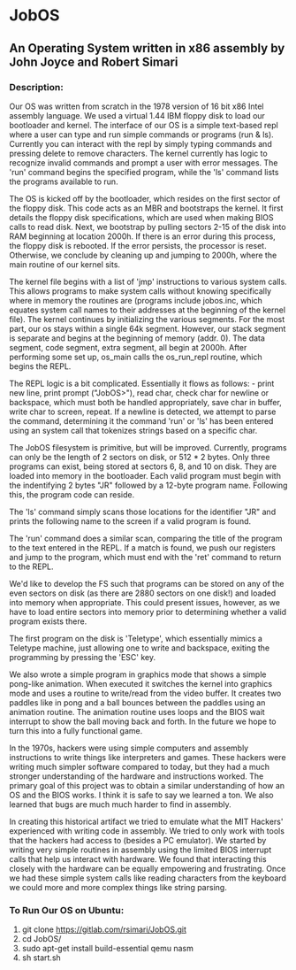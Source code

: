 # JobOS

## An Operating System written in x86 assembly by John Joyce and Robert Simari

### Description:

Our OS was written from scratch in the 1978 version of 16 bit x86 Intel assembly language. We used a virtual 1.44 IBM floppy disk to load our bootloader and kernel.  The interface of our OS is a simple text-based repl where a user can type and run simple commands or programs (run & ls). Currently you can interact with the repl by simply typing commands and pressing delete to remove characters. The kernel currently has logic to recognize invalid commands and prompt a user with error messages. The 'run' command begins the specified program, while the 'ls' command lists the programs available to run.

The OS is kicked off by the bootloader, which resides on the first sector of the floppy disk. This code acts as an MBR and bootstraps the kernel. It first details the floppy disk specifications, which are used when making BIOS calls to read disk. Next, we bootstrap by pulling sectors 2-15 of the disk into RAM beginning at location 2000h. If there is an error during this process, the floppy disk is rebooted. If the error persists, the processor is reset. Otherwise, we conclude by cleaning up and jumping to 2000h, where the main routine of our kernel sits. 

The kernel file begins with a list of 'jmp' instructions to various system calls. This allows programs to make system calls without knowing specifically where in memory the routines are (programs include jobos.inc, which equates system call names to their addresses at the beginning of the kernel file). The kernel continues by initializing the various segments. For the most part, our os stays within a single 64k segment. However, our stack segment is separate and begins at the beginning of memory (addr. 0). The data segment, code segment, extra segment, all begin at 2000h. After performing some set up, os_main calls the os_run_repl routine, which begins the REPL. 

The REPL logic is a bit complicated. Essentially it flows as follows: - print new line, print prompt ("JobOS>"), read char, check char for newline or backspace, which must both be handled appropriately, save char in buffer, write char to screen, repeat. If a newline is detected, we attempt to parse the command, determining it the command 'run' or 'ls' has been entered using an system call that tokenizes strings based on a specific char. 

The JobOS filesystem is primitive, but will be improved. Currently, programs can only be the length of 2 sectors on disk, or 512 * 2 bytes. Only three programs can exist, being stored at sectors 6, 8, and 10 on disk. They are loaded into memory in the bootloader. Each valid program must begin with the indentifying 2 bytes "JR" followed by a 12-byte program name. Following this, the program code can reside. 

The 'ls' command simply scans those locations for the identifier "JR" and prints the following name to the screen if a valid program is found. 

The 'run' command does a similar scan, comparing the title of the program to the text entered in the REPL. If a match is found, we push our registers and jump to the program, which must end with the 'ret' command to return to the REPL. 

We'd like to develop the FS such that programs can be stored on any of the even sectors on disk (as there are 2880 sectors on one disk!) and loaded into memory when appropriate. This could present issues, however, as we have to load entire sectors into memory prior to determining whether a valid program exists there. 

The first program on the disk is 'Teletype', which essentially mimics a Teletype machine, just allowing one to write and backspace, exiting the programming by pressing the 'ESC' key. 

We also wrote a simple program in graphics mode that shows a simple pong-like animation. When executed it switches the kernel into graphics mode and uses a routine to write/read from the video buffer. It creates two paddles like in pong and a ball bounces between the paddles using an animation routine. The animation routine uses loops and the BIOS wait interrupt to show the ball moving back and forth. In the future we hope to turn this into a fully functional game.

In the 1970s, hackers were using simple computers and assembly instructions to write things like interpreters and games. These hackers were writing much simpler software compared to today, but they had a much stronger understanding of the hardware and instructions worked. The primary goal of this project was to obtain a similar understanding of how an OS and the BIOS works. I think it is safe to say we learned a ton. We also learned that bugs are much much harder to find in assembly. 

In creating this historical artifact we tried to emulate what the MIT Hackers' experienced with writing code in assembly. We tried to only work with tools that the hackers had access to (besides a PC emulator). We started by writing very simple routines in assembly using the limited BIOS interrupt calls that help us interact with hardware. We found that interacting this closely with the hardware can be equally empowering and frustrating. Once we had these simple system calls like reading characters from the keyboard we could more and more complex things like string parsing. 

### To Run Our OS on Ubuntu:

1. git clone https://gitlab.com/rsimari/JobOS.git
2. cd JobOS/
3. sudo apt-get install build-essential qemu nasm
4. sh start.sh


